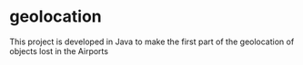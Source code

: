 # geolocation
This project is developed in Java to make the first part of the geolocation of objects lost in the Airports
